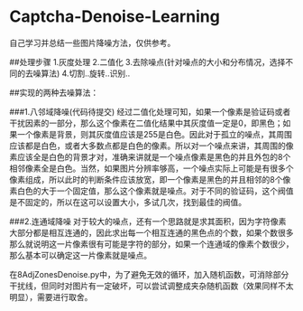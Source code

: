 # Captcha-Denoise-Learning
自己学习并总结一些图片降噪方法，仅供参考。

##处理步骤
1.灰度处理
2.二值化
3.去除噪点(针对噪点的大小和分布情况，选择不同的去噪算法)
4.切割..旋转..识别..

##实现的两种去噪算法：

###1.八邻域降噪(代码待提交)
经过二值化处理可知，如果一个像素是验证码或者干扰因素的一部分，那么这个像素在二值化结果中其灰度值一定是0，即黑色；如果一个像素是背景，则其灰度值应该是255是白色。因此对于孤立的噪点，其周围应该都是白色，或者大多数点都是白色的像素。所以对一个噪点来讲，其周围的像素应该全是白色的背景才对，准确来讲就是一个噪点像素是黑色的并且外包的8个相邻像素全是白色。当然，如果图片分辨率够高，一个噪点实际上可能是有很多个像素组成，所以此时的判断条件应该放宽，即一个像素是黑色的并且相邻的8个像素白色的大于一个固定值，那么这个像素就是噪点。对于不同的验证码，这个阀值是不固定的，所以在这可以设置大小，多试几次，找到最佳的阀值。

###2.连通域降噪
对于较大的噪点，还有一个思路就是求其面积，因为字符像素大部分都是相互连通的，因此求出每一个相互连通的黑色点的个数，如果个数很多那么就说明这一片像素很有可能是字符的部分，如果一个连通域的像素个数很少，那么基本可以确定这一片像素就是噪点。



在8AdjZonesDenoise.py中，为了避免无效的循环，加入随机函数，可消除部分干扰线，但同时对图片有一定破坏，可以尝试调整成夹杂随机函数（效果同样不太明显），需要进行取舍。